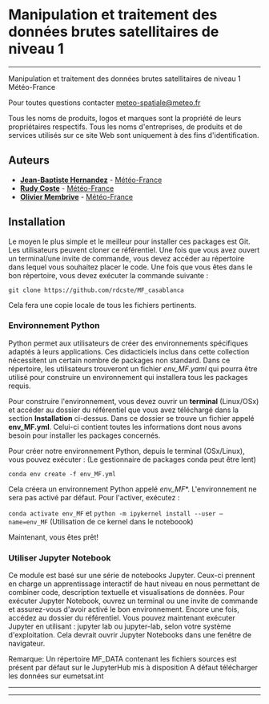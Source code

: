 # Manipulation et traitement des données brutes satellitaires de niveau 1


<hr>


Manipulation et traitement des données brutes satellitaires de niveau 1
Météo-France

Pour toutes questions contacter meteo-spatiale@meteo.fr

Tous les noms de produits, logos et marques sont la propriété de leurs propriétaires respectifs.
Tous les noms d'entreprises, de produits et de services utilisés sur ce site Web sont uniquement à des fins d'identification.

## Auteurs

* [**Jean-Baptiste Hernandez**](mailto://jean-baptiste.hernandez@meteo.fr) - [Météo-France](https://meteofrance.com/)
* [**Rudy Coste**](mailto://rudy.coste@meteo.fr) - [Météo-France](https://meteofrance.com/)
* [**Olivier Membrive**](mailto://osi-saf.manager@meteo.fr) - [Météo-France](https://meteofrance.com/)


## Installation

Le moyen le plus simple et le meilleur pour installer ces packages est Git. Les utilisateurs peuvent cloner ce référentiel.
Une fois que vous avez ouvert un terminal/une invite de commande, vous devez accéder au répertoire dans lequel vous souhaitez placer le code. 
Une fois que vous êtes dans le bon répertoire, vous devez exécuter la commande suivante :

`git clone https://github.com/rdcste/MF_casablanca`

Cela fera une copie locale de tous les fichiers pertinents.



### Environnement Python

Python permet aux utilisateurs de créer des environnements spécifiques adaptés à leurs applications.
Ces didacticiels inclus dans cette collection nécessitent un certain nombre de packages non standard. Dans ce répertoire, les utilisateurs trouveront un fichier *env_MF.yaml* qui pourra être utilisé pour
construire un environnement qui installera tous les packages requis.

Pour construire l'environnement, vous devez ouvrir un **terminal** (Linux/OSx) et accéder au dossier du référentiel que vous avez téléchargé dans la section **Installation** ci-dessus. Dans ce dossier se trouve un fichier appelé **env_MF.yml**. Celui-ci contient toutes les informations dont nous avons besoin pour installer les packages concernés.

Pour créer notre environnement Python, depuis le terminal (OSx/Linux), vous pouvez exécuter :
(Le gestionnaire de packages conda peut être lent)

`conda env create -f env_MF.yml `

Cela créera un environnement Python appelé *env_MF**. L'environnement ne sera pas activé par défaut. Pour l'activer, exécutez :

`conda activate env_MF`
et
`python -m ipykernel install --user –name=env_MF` (Utilisation de ce kernel dans le noteboook)

Maintenant, vous êtes prêt!

### Utiliser Jupyter Notebook

Ce module est basé sur une série de notebooks Jupyter. Ceux-ci prennent en charge un apprentissage interactif de haut niveau en nous permettant de combiner code, description textuelle et visualisations de données.
Pour exécuter Jupyter Notebook, ouvrez un terminal ou une invite de commande et assurez-vous d'avoir activé le bon environnement. Encore une fois, accédez au dossier du référentiel. Vous pouvez maintenant exécuter Jupyter en utilisant :
jupyter lab ou jupyter-lab, selon votre système d'exploitation.
Cela devrait ouvrir Jupyter Notebooks dans une fenêtre de navigateur.

Remarque:
Un répertoire MF_DATA contenant les fichiers sources est présent par défaut sur le JupyterHub mis à disposition
A défaut télécharger les données sur eumetsat.int

<hr>
<hr>